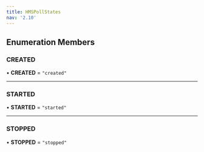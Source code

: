 ```yaml
---
title: HMSPollStates
nav: '2.10'
---
```


## Enumeration Members

### CREATED

• **CREATED** = `"created"`

---

### STARTED

• **STARTED** = `"started"`

---

### STOPPED

• **STOPPED** = `"stopped"`
